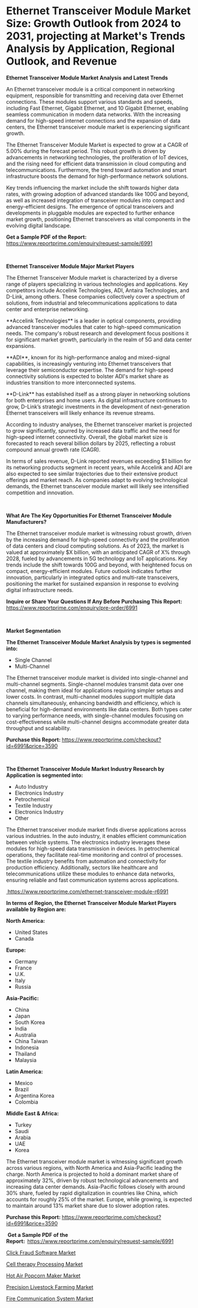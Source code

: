 <p><h1>Ethernet Transceiver Module Market Size: Growth Outlook from 2024 to 2031, projecting at Market's Trends Analysis by Application, Regional Outlook, and Revenue</h1></p><p><strong>Ethernet Transceiver Module Market Analysis and Latest Trends</strong></p>
<p><p>An Ethernet transceiver module is a critical component in networking equipment, responsible for transmitting and receiving data over Ethernet connections. These modules support various standards and speeds, including Fast Ethernet, Gigabit Ethernet, and 10 Gigabit Ethernet, enabling seamless communication in modern data networks. With the increasing demand for high-speed internet connections and the expansion of data centers, the Ethernet transceiver module market is experiencing significant growth.</p><p>The Ethernet Transceiver Module Market is expected to grow at a CAGR of 5.00% during the forecast period. This robust growth is driven by advancements in networking technologies, the proliferation of IoT devices, and the rising need for efficient data transmission in cloud computing and telecommunications. Furthermore, the trend toward automation and smart infrastructure boosts the demand for high-performance network solutions.</p><p>Key trends influencing the market include the shift towards higher data rates, with growing adoption of advanced standards like 100G and beyond, as well as increased integration of transceiver modules into compact and energy-efficient designs. The emergence of optical transceivers and developments in pluggable modules are expected to further enhance market growth, positioning Ethernet transceivers as vital components in the evolving digital landscape.</p></p>
<p><strong>Get a Sample PDF of the Report:&nbsp;</strong> <a href="https://www.reportprime.com/enquiry/request-sample/6991">https://www.reportprime.com/enquiry/request-sample/6991</a></p>
<p>&nbsp;</p>
<p><strong>Ethernet Transceiver Module Major Market Players</strong></p>
<p><p>The Ethernet Transceiver Module market is characterized by a diverse range of players specializing in various technologies and applications. Key competitors include Accelink Technologies, ADI, Antaira Technologies, and D-Link, among others. These companies collectively cover a spectrum of solutions, from industrial and telecommunications applications to data center and enterprise networking.</p><p>**Accelink Technologies** is a leader in optical components, providing advanced transceiver modules that cater to high-speed communication needs. The company's robust research and development focus positions it for significant market growth, particularly in the realm of 5G and data center expansions. </p><p>**ADI**, known for its high-performance analog and mixed-signal capabilities, is increasingly venturing into Ethernet transceivers that leverage their semiconductor expertise. The demand for high-speed connectivity solutions is expected to bolster ADI's market share as industries transition to more interconnected systems. </p><p>**D-Link** has established itself as a strong player in networking solutions for both enterprises and home users. As digital infrastructure continues to grow, D-Link’s strategic investments in the development of next-generation Ethernet transceivers will likely enhance its revenue streams.</p><p>According to industry analyses, the Ethernet transceiver market is projected to grow significantly, spurred by increased data traffic and the need for high-speed internet connectivity. Overall, the global market size is forecasted to reach several billion dollars by 2025, reflecting a robust compound annual growth rate (CAGR).</p><p>In terms of sales revenue, D-Link reported revenues exceeding $1 billion for its networking products segment in recent years, while Accelink and ADI are also expected to see similar trajectories due to their extensive product offerings and market reach. As companies adapt to evolving technological demands, the Ethernet transceiver module market will likely see intensified competition and innovation.</p></p>
<p>&nbsp;</p>
<p><strong>What Are The Key Opportunities For Ethernet Transceiver Module Manufacturers?</strong></p>
<p><p>The Ethernet transceiver module market is witnessing robust growth, driven by the increasing demand for high-speed connectivity and the proliferation of data centers and cloud computing solutions. As of 2023, the market is valued at approximately $X billion, with an anticipated CAGR of X% through 2028, fueled by advancements in 5G technology and IoT applications. Key trends include the shift towards 100G and beyond, with heightened focus on compact, energy-efficient modules. Future outlook indicates further innovation, particularly in integrated optics and multi-rate transceivers, positioning the market for sustained expansion in response to evolving digital infrastructure needs.</p></p>
<p><strong>Inquire or Share Your Questions If Any Before Purchasing This Report:</strong> <a href="https://www.reportprime.com/enquiry/pre-order/6991">https://www.reportprime.com/enquiry/pre-order/6991</a></p>
<p>&nbsp;</p>
<p><strong>Market Segmentation</strong></p>
<p><strong>The Ethernet Transceiver Module Market Analysis by types is segmented into:</strong></p>
<p><ul><li>Single Channel</li><li>Multi-Channel</li></ul></p>
<p><p>The Ethernet transceiver module market is divided into single-channel and multi-channel segments. Single-channel modules transmit data over one channel, making them ideal for applications requiring simpler setups and lower costs. In contrast, multi-channel modules support multiple data channels simultaneously, enhancing bandwidth and efficiency, which is beneficial for high-demand environments like data centers. Both types cater to varying performance needs, with single-channel modules focusing on cost-effectiveness while multi-channel designs accommodate greater data throughput and scalability.</p></p>
<p><strong>Purchase this Report:&nbsp;</strong><a href="https://www.reportprime.com/checkout?id=6991&price=3590">https://www.reportprime.com/checkout?id=6991&price=3590</a></p>
<p>&nbsp;</p>
<p><strong>The Ethernet Transceiver Module Market Industry Research by Application is segmented into:</strong></p>
<p><ul><li>Auto Industry</li><li>Electronics Industry</li><li>Petrochemical</li><li>Textile Industry</li><li>Electronics Industry</li><li>Other</li></ul></p>
<p><p>The Ethernet transceiver module market finds diverse applications across various industries. In the auto industry, it enables efficient communication between vehicle systems. The electronics industry leverages these modules for high-speed data transmission in devices. In petrochemical operations, they facilitate real-time monitoring and control of processes. The textile industry benefits from automation and connectivity for production efficiency. Additionally, sectors like healthcare and telecommunications utilize these modules to enhance data networks, ensuring reliable and fast communication systems across applications.</p></p>
<p><a href="https://www.reportprime.com/ethernet-transceiver-module-r6991">&nbsp;https://www.reportprime.com/ethernet-transceiver-module-r6991</a></p>
<p><strong>In terms of Region, the Ethernet Transceiver Module Market Players available by Region are:</strong></p>
<p>
    <p> <strong> North America: </strong>
        <ul>
            <li>United States</li>
            <li>Canada</li>
        </ul>
        </p> 
    <p> <strong> Europe: </strong>
        <ul>
            <li>Germany</li>
            <li>France</li>
            <li>U.K.</li>
            <li>Italy</li>
            <li>Russia</li>
        </ul>
        </p> 
    <p> <strong> Asia-Pacific: </strong>
        <ul>
            <li>China</li>
            <li>Japan</li>
            <li>South Korea</li>
            <li>India</li>
            <li>Australia</li>
            <li>China Taiwan</li>
            <li>Indonesia</li>
            <li>Thailand</li>
            <li>Malaysia</li>
        </ul>
        </p> 
    <p> <strong> Latin America: </strong>
        <ul>
            <li>Mexico</li>
            <li>Brazil</li>
            <li>Argentina Korea</li>
            <li>Colombia</li>
        </ul>
        </p> 
    <p> <strong> Middle East & Africa: </strong>
        <ul>
            <li>Turkey</li>
            <li>Saudi</li>
            <li>Arabia</li>
            <li>UAE</li>
            <li>Korea</li>
        </ul>
    </p>
    </p>
<p><p>The Ethernet transceiver module market is witnessing significant growth across various regions, with North America and Asia-Pacific leading the charge. North America is projected to hold a dominant market share of approximately 32%, driven by robust technological advancements and increasing data center demands. Asia-Pacific follows closely with around 30% share, fueled by rapid digitalization in countries like China, which accounts for roughly 25% of the market. Europe, while growing, is expected to maintain around 13% market share due to slower adoption rates.</p></p>
<p><strong>Purchase this Report: </strong><a href="https://www.reportprime.com/checkout?id=6991&price=3590">https://www.reportprime.com/checkout?id=6991&price=3590</a></p>
<p>&nbsp;<strong>Get a Sample PDF of the Report:&nbsp;&nbsp;</strong><a href="https://www.reportprime.com/enquiry/request-sample/6991">https://www.reportprime.com/enquiry/request-sample/6991</a></p>
<p><strong></strong></p>
<p><p><a href="https://medium.com/@jeancoleman732/future-ready-strategic-insights-into-the-global-click-fraud-software-market-2024-2031-df465cf93ffe">Click Fraud Software Market</a></p><p><a href="https://www.linkedin.com/pulse/global-cell-therapy-processing-market-projected-grow-cagr-14-etuwc?trackingId=ABzTeFdqS7S%2BNVEAuSWthA%3D%3D">Cell therapy Processing Market</a></p><p><a href="https://issuu.com/reportprime-2/docs/hot-air-popcorn-maker-market-size-2_36a69bc4913171">Hot Air Popcorn Maker Market</a></p><p><a href="https://medium.com/@haangelat16/precision-livestock-farming-market-evolution-global-trends-and-regional-dynamics-2024-2031-5544419b0d4c">Precision Livestock Farming Market</a></p><p><a href="https://github.com/nicoletavirag/Market-Research-Report-List-5/blob/main/fire-communication-system-market.md">Fire Communication System Market</a></p></p>